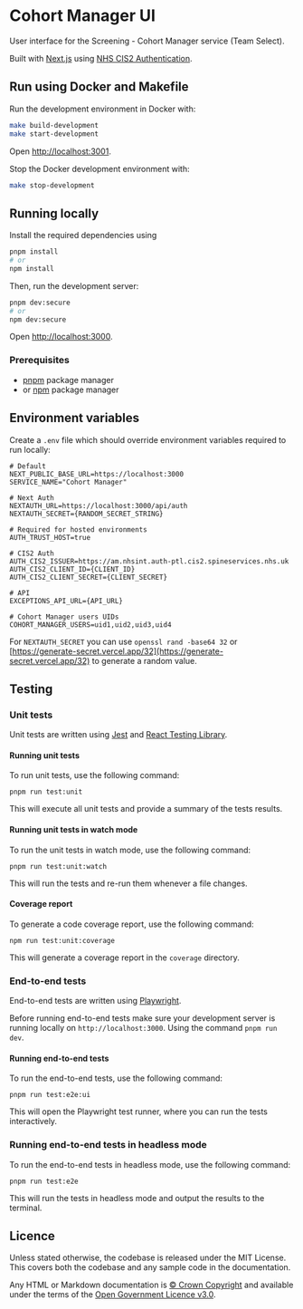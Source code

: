 # Cohort Manager UI

User interface for the Screening - Cohort Manager service (Team Select).

Built with [Next.js](https://nextjs.org/) using [NHS CIS2 Authentication](https://digital.nhs.uk/services/care-identity-service/applications-and-services/cis2-authentication).

## Run using Docker and Makefile

Run the development environment in Docker with:

```bash
make build-development
make start-development
```

Open [http://localhost:3001](http://localhost:3001).

Stop the Docker development environment with:

```bash
make stop-development
```

## Running locally

Install the required dependencies using

```bash
pnpm install
# or
npm install
```

Then, run the development server:

```bash
pnpm dev:secure
# or
npm dev:secure
```

Open [http://localhost:3000](http://localhost:3000).

### Prerequisites

- [pnpm](https://pnpm.io/) package manager
- or [npm](https://nodejs.org/en) package manager

## Environment variables

Create a `.env` file which should override environment variables required to run locally:

```
# Default
NEXT_PUBLIC_BASE_URL=https://localhost:3000
SERVICE_NAME="Cohort Manager"

# Next Auth
NEXTAUTH_URL=https://localhost:3000/api/auth
NEXTAUTH_SECRET={RANDOM_SECRET_STRING}

# Required for hosted environments
AUTH_TRUST_HOST=true

# CIS2 Auth
AUTH_CIS2_ISSUER=https://am.nhsint.auth-ptl.cis2.spineservices.nhs.uk
AUTH_CIS2_CLIENT_ID={CLIENT_ID}
AUTH_CIS2_CLIENT_SECRET={CLIENT_SECRET}

# API
EXCEPTIONS_API_URL={API_URL}

# Cohort Manager users UIDs
COHORT_MANAGER_USERS=uid1,uid2,uid3,uid4
```

For `NEXTAUTH_SECRET` you can use `openssl rand -base64 32` or [https://generate-secret.vercel.app/32](https://generate-secret.vercel.app/32) to generate a random value.

## Testing

### Unit tests

Unit tests are written using [Jest](https://jestjs.io/) and [React Testing Library](https://testing-library.com/docs/react-testing-library/intro/).

#### Running unit tests

To run unit tests, use the following command:

```
pnpm run test:unit
```

This will execute all unit tests and provide a summary of the tests results.

#### Running unit tests in watch mode

To run the unit tests in watch mode, use the following command:

```
pnpm run test:unit:watch
```

This will run the tests and re-run them whenever a file changes.

#### Coverage report

To generate a code coverage report, use the following command:

```
npm run test:unit:coverage
```

This will generate a coverage report in the `coverage` directory.

### End-to-end tests

End-to-end tests are written using [Playwright](https://playwright.dev/).

Before running end-to-end tests make sure your development server is running locally on `http://localhost:3000`. Using the command `pnpm run dev`.

#### Running end-to-end tests

To run the end-to-end tests, use the following command:

```
pnpm run test:e2e:ui
```

This will open the Playwright test runner, where you can run the tests interactively.

### Running end-to-end tests in headless mode

To run the end-to-end tests in headless mode, use the following command:

```
pnpm run test:e2e
```

This will run the tests in headless mode and output the results to the terminal.

## Licence

Unless stated otherwise, the codebase is released under the MIT License. This covers both the codebase and any sample code in the documentation.

Any HTML or Markdown documentation is [© Crown Copyright](https://www.nationalarchives.gov.uk/information-management/re-using-public-sector-information/uk-government-licensing-framework/crown-copyright/) and available under the terms of the [Open Government Licence v3.0](https://www.nationalarchives.gov.uk/doc/open-government-licence/version/3/).
